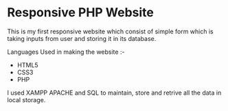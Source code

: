 # Responsive PHP Website
This is my first responsive website which consist of simple form which is taking inputs from user and storing it in its database.

Languages Used in making the website :- 

- HTML5
- CSS3
- PHP

I used XAMPP APACHE and SQL to maintain, store and retrive all the data in local storage.
